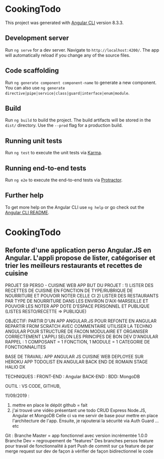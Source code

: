 # CookingTodo

This project was generated with [Angular CLI](https://github.com/angular/angular-cli) version 8.3.3.

## Development server

Run `ng serve` for a dev server. Navigate to `http://localhost:4200/`. The app will automatically reload if you change any of the source files.

## Code scaffolding

Run `ng generate component component-name` to generate a new component. You can also use `ng generate directive|pipe|service|class|guard|interface|enum|module`.

## Build

Run `ng build` to build the project. The build artifacts will be stored in the `dist/` directory. Use the `--prod` flag for a production build.

## Running unit tests

Run `ng test` to execute the unit tests via [Karma](https://karma-runner.github.io).

## Running end-to-end tests

Run `ng e2e` to execute the end-to-end tests via [Protractor](http://www.protractortest.org/).

## Further help

To get more help on the Angular CLI use `ng help` or go check out the [Angular CLI README](https://github.com/angular/angular-cli/blob/master/README.md).

# CookingTodo
Refonte d'une application perso Angular.JS en Angular. L'appli propose de lister, catégoriser et trier les meilleurs restaurants et recettes de cuisine
-----------------------------------------------------------------------------------------------------------------------------------
PROJET S9 PERSO - CUISINE WEB APP
BUT DU PROJET : 1) LISTER DES RECETTES DE CUISINE EN FONCTION DE TYPE/RUBRIQUE DE NOURRITURE ET POUVOIR NOTER CELLE CI
2) LISTER DES RESTAURANTS PAR TYPE DE NOURRITURE DANS LES ENVIRON D'AIX-MARSEILLE ET POUVOIR LES NOTER
APP DOTE D'ESPACE PERSONNEL ET PUBLIQUE (LISTES RESTO/RECETTE => PUBLIQUE) 

OBJECTIF: PARTIR D'UN APP ANGULAR.JS POUR REFONTE EN ANGULAR
REPARTIR FROM SCRATCH AVEC COMMENTAIRE
UTILISER LA TECHNO ANGULAR POUR STRUCTURE DE FACON MODULAIRE ET ORGANISER CORRECTEMENT L'APPLI SELON LES PRINCIPES DE BON DEV
D'ANGULAR
RAPPEL : 1 COMPOSANT = 1 FONCTION, 1 MODULE = 1 CATEGORIE DE FONCTIONNALITES

BASE DE TRAVAIL:
APP ANGULAR JS CUISINE WEB DEPLOYEE SUR HEROKU
APP TODOLIST EN ANGULAR 
BACK END DE ROMAIN STAGE HALIO DX

TECHNIQUES :
FRONT-END : Angular 
BACK-END :
BDD: MongoDB

OUTIL : 
VS CODE, GITHUB, 

11/09/2019 : 
1) mettre en place le dépôt github = fait
2) j'ai trouvé une vidéo présentant une todo CRUD Express Node.JS, Angular et MongoDB
Celle ci va me servir de base pour mettre en place l'architecture de l'app. Ensuite, je rajouterai la sécurité via Auth Guard ... etc

Git :
Branche Master = app fonctionnel avec version incrémentée 1.0.0
Branche Dev = regroupement de "features"
Des branches persos feature pour travail de fonctionnalité à part
Push de commit sur ça feature de par merge request  sur dev de façon à vérifier de façon bidirectionnel le code 
